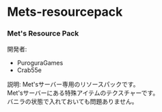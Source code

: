 # Mets-resourcepack

### Met's Resource Pack

開発者:
- PuroguraGames
- Crab55e

説明:
Met'sサーバー専用のリソースパックです。<br>
Met'sサーバーにある特殊アイテムのテクスチャーです。<br>
バニラの状態で入れておいても問題ありません。

